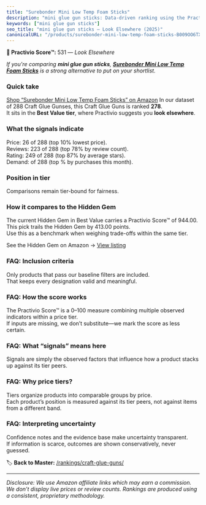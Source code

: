 ```yaml
---
title: "Surebonder Mini Low Temp Foam Sticks"
description: "mini glue gun sticks: Data-driven ranking using the Practivio Score™. Positioned by quality, value, demand, findability, momentum."
keywords: ["mini glue gun sticks"]
seo_title: "mini glue gun sticks — Look Elsewhere (2025)"
canonicalURL: "/products/surebonder-mini-low-temp-foam-sticks-B009OO6TXU/"
---
```


**🚫 Practivio Score™:** 531 — _Look Elsewhere_


*If you're comparing **mini glue gun sticks**, **[Surebonder Mini Low Temp Foam Sticks](https://www.amazon.com/dp/B009OO6TXU?tag=practivio-20)** is a strong alternative to put on your shortlist.*
### Quick take
[Shop “Surebonder Mini Low Temp Foam Sticks” on Amazon](https://www.amazon.com/dp/B009OO6TXU?tag=practivio-20)
In our dataset of 288 Craft Glue Gunses, this Craft Glue Guns is ranked **278**.  
It sits in the **Best Value tier**, where Practivio suggests you **look elsewhere**.

### What the signals indicate
Price: 26 of 288 (top 10% lowest price).  
Reviews: 223 of 288 (top 78% by review count).  
Rating: 249 of 288 (top 87% by average stars).  
Demand:  of 288 (top % by purchases this month).

### Position in tier
Comparisons remain tier-bound for fairness.

### How it compares to the Hidden Gem
The current Hidden Gem in Best Value carries a Practivio Score™ of 944.00.  
This pick trails the Hidden Gem by 413.00 points.  
Use this as a benchmark when weighing trade-offs within the same tier.  

See the Hidden Gem on Amazon → [View listing](https://www.amazon.com/dp/B071HH42WW?tag=practivio-20)

### FAQ: Inclusion criteria
Only products that pass our baseline filters are included.  
That keeps every designation valid and meaningful.

### FAQ: How the score works
The Practivio Score™ is a 0–100 measure combining multiple observed indicators within a price tier.  
If inputs are missing, we don’t substitute—we mark the score as less certain.

### FAQ: What “signals” means here
Signals are simply the observed factors that influence how a product stacks up against its tier peers.

### FAQ: Why price tiers?
Tiers organize products into comparable groups by price.  
Each product’s position is measured against its tier peers, not against items from a different band.

### FAQ: Interpreting uncertainty
Confidence notes and the evidence base make uncertainty transparent.  
If information is scarce, outcomes are shown conservatively, never guessed.


🏷️ **Back to Master:** [/rankings/craft-glue-guns/](/rankings/craft-glue-guns/)

---
_Disclosure: We use Amazon affiliate links which may earn a commission. We don’t display live prices or review counts. Rankings are produced using a consistent, proprietary methodology._
